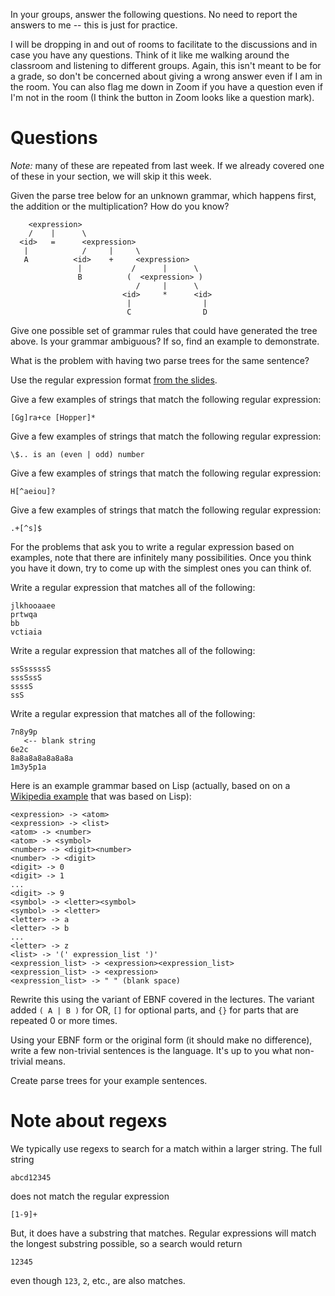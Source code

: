 In your groups, answer the following questions.
No need to report the answers to me --
this is just for practice.

I will be dropping in and out of rooms to facilitate to the discussions and in
case you have any questions.
Think of it like me walking around the classroom and listening to different
groups.
Again, this isn't meant to be for a grade,
so don't be concerned about giving a wrong answer even if I am in the room.
You can also flag me down in Zoom if you have a question even if I'm not in the
room
(I think the button in Zoom looks like a question mark).

# Questions

*Note:* many of these are repeated from last week.
If we already covered one of these in your section,
we will skip it this week.

Given the parse tree below for an unknown grammar, which happens first,
the addition or the multiplication?
How do you know?
```
    <expression>
    /    |      \
  <id>   =      <expression>
   |            /     |     \
   A          <id>    +     <expression>
               |           /      |      \
               B          (  <expression> )
                            /     |      \
                         <id>     *      <id>
                          |                |
                          C                D
```

Give one possible set of grammar rules that could have generated the tree
above.
Is your grammar ambiguous?
If so, find an example to demonstrate.

What is the problem with having two parse trees for the same sentence?

Use the regular expression format
[from the slides](https://github.com/bowmnath/cis-343-f20/blob/master/slides/lexical-analysis.pdf).

Give a few examples of strings that match the following regular expression:
```
[Gg]ra+ce [Hopper]*
```

Give a few examples of strings that match the following regular expression:
```
\$.. is an (even | odd) number
```

Give a few examples of strings that match the following regular expression:
```
H[^aeiou]?
```

Give a few examples of strings that match the following regular expression:
```
.+[^s]$
```

For the problems that ask you to write a regular expression based on examples,
note that there are infinitely many possibilities.
Once you think you have it down,
try to come up with the simplest ones you can think of.

Write a regular expression that matches all of the following:
```
jlkhooaaee
prtwqa
bb
vctiaia
```

Write a regular expression that matches all of the following:
```
ssSsssssS
sssSssS
ssssS
ssS
```

Write a regular expression that matches all of the following:
```
7n8y9p
   <-- blank string
6e2c
8a8a8a8a8a8a8a
1m3y5p1a
```

Here is an example grammar based on Lisp
(actually, based on on a
[Wikipedia example](https://en.wikipedia.org/wiki/Programming_language#Syntax)
that was based on Lisp):
```
<expression> -> <atom>
<expression> -> <list>
<atom> -> <number>
<atom> -> <symbol>
<number> -> <digit><number>
<number> -> <digit>
<digit> -> 0
<digit> -> 1
...
<digit> -> 9
<symbol> -> <letter><symbol>
<symbol> -> <letter>
<letter> -> a
<letter> -> b
...
<letter> -> z
<list> -> '(' expression_list ')'
<expression_list> -> <expression><expression_list>
<expression_list> -> <expression>
<expression_list> -> " " (blank space)
```
Rewrite this using the variant of EBNF covered in the lectures.
The variant added `( A | B )` for OR,
`[]` for optional parts,
and `{}` for parts that are repeated 0 or more times.

Using your EBNF form or the original form
(it should make no difference),
write a few non-trivial sentences is the language.
It's up to you what non-trivial means.

Create parse trees for your example sentences.

# Note about regexs

We typically use regexs to search for a match within a larger string.
The full string
```
abcd12345
```
does not match the regular expression
```
[1-9]+
```
But, it does have a substring that matches.
Regular expressions will match the longest substring possible,
so a search would return
```
12345
```
even though `123`, `2`, etc., are also matches.
